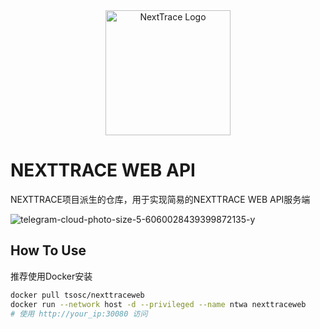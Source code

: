 <div align="center">

<img src="https://github.com/sjlleo/nexttrace/raw/main/asset/logo.png" height="200px" alt="NextTrace Logo"/>

</div>

# NEXTTRACE WEB API

NEXTTRACE项目派生的仓库，用于实现简易的NEXTTRACE WEB API服务端

![telegram-cloud-photo-size-5-6060028439399872135-y](https://github.com/tsosunchia/nexttracewebapi/assets/59512455/efb07488-79e7-47ed-941e-f2fc174e5c79)

## How To Use

推荐使用Docker安装
```bash
docker pull tsosc/nexttraceweb
docker run --network host -d --privileged --name ntwa nexttraceweb
# 使用 http://your_ip:30080 访问
```

